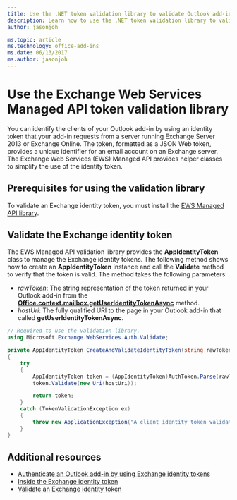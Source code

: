 ```yaml
---
title: Use the .NET token validation library to validate Outlook add-in tokens | Microsoft Docs
description: Learn how to use the .NET token validation library to validate Outlook add-in identity tokens.
author: jasonjoh

ms.topic: article
ms.technology: office-add-ins
ms.date: 06/13/2017
ms.author: jasonjoh
---
```


# Use the Exchange Web Services Managed API token validation library

You can identify the clients of your Outlook add-in by using an identity token that your add-in requests from a server running Exchange Server 2013 or Exchange Online. The token, formatted as a JSON Web token, provides a unique identifier for an email account on an Exchange server. The Exchange Web Services (EWS) Managed API provides helper classes to simplify the use of the identity token.

## Prerequisites for using the validation library

To validate an Exchange identity token, you must install the [EWS Managed API library](https://www.nuget.org/packages/Microsoft.Exchange.WebServices).

## Validate the Exchange identity token

The EWS Managed API validation library provides the  **AppIdentityToken** class to manage the Exchange identity tokens. The following method shows how to create an **AppIdentityToken** instance and call the **Validate** method to verify that the token is valid. The method takes the following parameters:

- *rawToken*: The string representation of the token returned in your Outlook add-in from the [**Office.context.mailbox.getUserIdentityTokenAsync**](https://dev.office.com/reference/add-ins/outlook/1.5/Office.context.mailbox?product=outlook&version=v1.5) method.
- *hostUri*: The fully qualified URI to the page in your Outlook add-in that called **getUserIdentityTokenAsync**.

```C#
// Required to use the validation library.
using Microsoft.Exchange.WebServices.Auth.Validate;

private AppIdentityToken CreateAndValidateIdentityToken(string rawToken, string hostUri)
{
    try
    {
        AppIdentityToken token = (AppIdentityToken)AuthToken.Parse(rawToken);
        token.Validate(new Uri(hostUri));

        return token;
    }
    catch (TokenValidationException ex)
    {
        throw new ApplicationException("A client identity token validation error occurred.", ex);
    }
}
```

## Additional resources

- [Authenticate an Outlook add-in by using Exchange identity tokens](authentication.md)  
- [Inside the Exchange identity token](inside-the-identity-token.md)
- [Validate an Exchange identity token](validate-an-identity-token.md)
    

